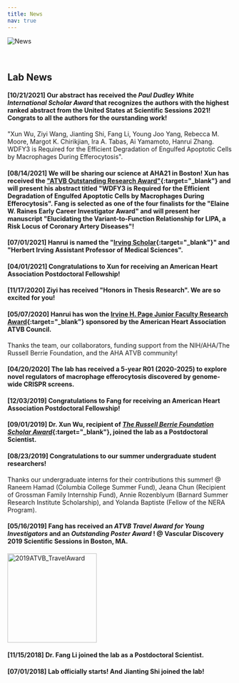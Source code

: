 ```yaml
---
title: News
nav: true
---
```

<div> 
  <img src="{{ '/images/News.gif' | absolute_url }}" alt="News">
</div>  

&nbsp;

     
## **Lab News**
#### **[10/21/2021]** Our abstract has received the **_Paul Dudley White International Scholar Award_** that recognizes the authors with the highest ranked abstract from the United States at Scientific Sessions 2021! Congrats to all the authors for the ourstanding work!   

"Xun Wu, Ziyi Wang, Jianting Shi, Fang Li, Young Joo Yang, Rebecca M. Moore, Margot K. Chirikjian, Ira A. Tabas, Ai Yamamoto, Hanrui Zhang. 
WDFY3 is Required for the Efficient Degradation of Engulfed Apoptotic Cells by Macrophages During Efferocytosis".     

#### **[08/14/2021]** We will be sharing our science at AHA21 in Boston! **Xun** has received the **["ATVB Outstanding Research Award"](https://professional.heart.org/en/meetings/scientific-sessions/awards){:target="_blank"}** and will present his abstract titled "WDFY3 is Required for the Efficient Degradation of Engulfed Apoptotic Cells by Macrophages During Efferocytosis". **Fang** is selected as one of the four finalists for the **"Elaine W. Raines Early Career Investigator Award"** and will present her manuscript "Elucidating the Variant-to-Function Relationship for LIPA, a Risk Locus of Coronary Artery Diseases"!    
#### **[07/01/2021]** Hanrui is named the "[Irving Scholar](https://www.irvinginstitute.columbia.edu/news/announcing-2021-2024-irving-scholars){:target="_blank"}" and "Herbert Irving Assistant Professor of Medical Sciences".
#### **[04/01/2021]** Congratulations to Xun for receiving an **American Heart Association Postdoctoral Fellowship**!      
#### **[11/17/2020]** Ziyi has received **"Honors in Thesis Research"**. We are so excited for you!    
#### **[05/07/2020]** Hanrui has won the [Irvine H. Page Junior Faculty Research Award](https://professional.heart.org/en/partners/awards-and-lectures/early-career-awards/irvine-h-page-junior-faculty-research-award){:target="_blank"} sponsored by the American Heart Association ATVB Council.                  
Thanks the team, our collaborators, funding support from the NIH/AHA/The Russell Berrie Foundation, and the AHA ATVB community!

#### **[04/20/2020]** The lab has received a 5-year R01 (2020-2025) to explore novel regulators of macrophage efferocytosis discovered by genome-wide CRISPR screens.        

#### **[12/03/2019]** Congratulations to Fang for receiving an **American Heart Association Postdoctoral Fellowship**!         
#### **[09/01/2019]** Dr. Xun Wu, recipient of [_The Russell Berrie Foundation Scholar Award_](https://www.nbdiabetes.org/frontiers){:target="_blank"}, joined the lab as a Postdoctoral Scientist.        
#### **[08/23/2019]** Congratulations to our summer undergraduate student researchers!       

Thanks our undergraduate interns for their contributions this summer! @ Raneem Hamad (Columbia College Summer Fund), Jeana Chun (Recipient of Grossman Family Internship Fund), Annie Rozenblyum (Barnard Summer Research Institute Scholarship), and Yolanda Baptiste (Fellow of the NERA Program).      
#### **[05/16/2019]** Fang has received an **_ATVB Travel Award for Young Investigators_ and an _Outstanding Poster Award_ !** @ Vascular Discovery 2019 Scientific Sessions in Boston, MA.             
<img src="{{ '/images/2019ATVB_TravelAward.jpg' | absolute_url }}" alt="2019ATVB_TravelAward" width="200">
    
#### **[11/15/2018]** Dr. Fang Li joined the lab as a Postdoctoral Scientist.           
#### **[07/01/2018]** Lab officially starts! And Jianting Shi joined the lab!       
